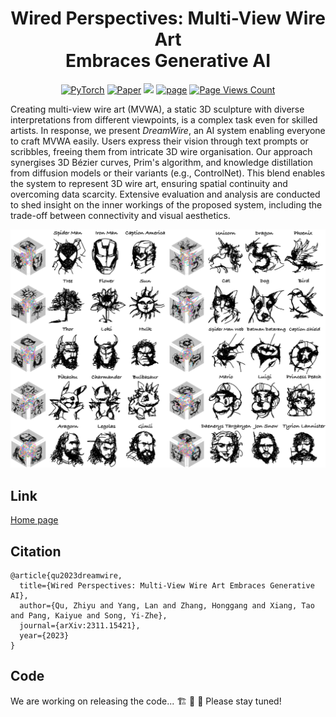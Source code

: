<div align="center">
  
# Wired Perspectives: Multi-View Wire Art <br> Embraces Generative AI

<a href="https://pytorch.org/get-started/locally/"><img alt="PyTorch" src="https://img.shields.io/badge/PyTorch-ee4c2c?logo=pytorch&logoColor=white"></a>
[![Paper](http://img.shields.io/badge/Paper-arxiv.2311.15421-B31B1B.svg)](https://arxiv.org/abs/2311.15421)
<a href='https://www.youtube.com/watch?v=CKX3GBrBv58'><img src='https://img.shields.io/badge/Youtube-Video-red'></a>
<a href="https://dreamwireart.github.io/"><img alt="page" src="https://img.shields.io/badge/Webpage-0054a6?logo=Google%20chrome&logoColor=white"></a>
[![Page Views Count](https://badges.toozhao.com/badges/01HG0WE973EGR8ENZCAEZR5G4G/green.svg)](https://badges.toozhao.com/stats/01HG0WE973EGR8ENZCAEZR5G4G "Get your own page views count badge on badges.toozhao.com")

</div>

Creating multi-view wire art (MVWA), a static 3D sculpture with diverse interpretations from different viewpoints, is a complex task even for skilled artists. In response, we present *DreamWire*, an AI system enabling everyone to craft MVWA easily. Users express their vision through text prompts or scribbles, freeing them from intricate 3D wire organisation. Our approach synergises 3D Bézier curves, Prim's algorithm, and knowledge distillation from diffusion models or their variants (e.g., ControlNet). This blend enables the system to represent 3D wire art, ensuring spatial continuity and overcoming data scarcity. Extensive evaluation and analysis are conducted to shed insight on the inner workings of the proposed system, including the trade-off between connectivity and visual aesthetics. 

![overview](figure/overview.png)

## Link

[Home page](https://dreamwireart.github.io/)

## Citation

```
@article{qu2023dreamwire,
  title={Wired Perspectives: Multi-View Wire Art Embraces Generative AI},
  author={Qu, Zhiyu and Yang, Lan and Zhang, Honggang and Xiang, Tao and Pang, Kaiyue and Song, Yi-Zhe},
  journal={arXiv:2311.15421},
  year={2023}
}
```

## Code

We are working on releasing the code... 🏗️ 🚧 🔨 Please stay tuned!
